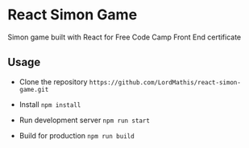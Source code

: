 # React Simon Game
Simon game built with React for Free Code Camp Front End certificate

## Usage

* Clone the repository
`https://github.com/LordMathis/react-simon-game.git`

* Install
`npm install`

* Run development server
`npm run start`

* Build for production
`npm run build`
